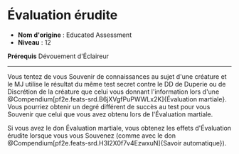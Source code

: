# Évaluation érudite

 * **Nom d'origine** : Educated Assessment
 * **Niveau** : 12


<p><span id="ctl00_MainContent_DetailedOutput"><strong>Prérequis</strong> Dévouement d'Éclaireur<br></span></p>
<hr>
<p>Vous tentez de vous Souvenir de connaissances au sujet d'une créature et le MJ utilise le résultat du même test secret contre le DD de Duperie ou de Discrétion de la créature que celui vous donnant l'information lors d'une @Compendium[pf2e.feats-srd.B6jXVgfPuPWWLx2K]{Évaluation martiale}. Vous pourriez obtenir un degré différent de succès au test pour vous Souvenir que celui que vous avez obtenu lors de l'Évaluation martiale.<p></p>Si vous avez le don Évaluation martiale, vous obtenez les effets d'Évaluation érudite lorsque vous vous Souvenez (comme avec le don @Compendium[pf2e.feats-srd.H3I2X0f7v4EzwxuN]{Savoir automatique}).&nbsp;&nbsp;</p>